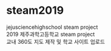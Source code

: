 # steam2019
jejusciencehighschool steam project<br>
2019 제주과학고등학교 steam project<br>
교내 360도 지도 제작 및 학교 사이트 업로드
